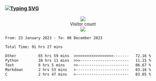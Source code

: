 ### <a href="https://git.io/typing-svg"><img src="https://readme-typing-svg.herokuapp.com?font=Fira+Code&pause=1000&width=435&lines=+Hi+%F0%9F%91%8B+There+is+Chenghow" alt="Typing SVG" /></a>
<p align="center"> 
  <img src="https://github-readme-stats.vercel.app/api?username=chenghow&show_icons=true"><br>
  Visitor count<br>
  <img src="https://profile-counter.glitch.me/chenghow/count.svg">
</p>

<!--START_SECTION:waka-->

```txt
From: 23 January 2023 - To: 08 December 2023

Total Time: 91 hrs 27 mins

Other          65 hrs 59 mins  >>>>>>>>>>>>>>>>>>-------   72.16 %
Python         10 hrs 11 mins  >>>----------------------   11.15 %
Text           6 hrs 5 mins    >>-----------------------   06.67 %
Markdown       2 hrs 53 mins   >------------------------   03.16 %
C              2 hrs 47 mins   >------------------------   03.05 %
```

<!--END_SECTION:waka-->

